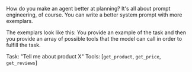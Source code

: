 How do you make an agent better at planning? It's all about prompt engineering, of course. You can write a better system prompt with more exemplars.

The exemplars look like this: You provide an example of the task and then you provide an array of possible tools that the model can call in order to fulfill the task.

Task: "Tell me about product X"
Tools: [`get_product`, `get_price`, `get_reviews`]
